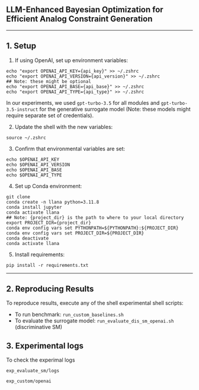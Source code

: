 ## LLM-Enhanced Bayesian Optimization for Efficient Analog Constraint Generation


---

## 1. Setup

1. If using OpenAI, set up environment variables:

```
echo "export OPENAI_API_KEY={api_key}" >> ~/.zshrc
echo "export OPENAI_API_VERSION={api_version}" >> ~/.zshrc
## Note: these might be optional
echo "export OPENAI_API_BASE={api_base}" >> ~/.zshrc
echo "export OPENAI_API_TYPE={api_type}" >> ~/.zshrc
```
In our experiments, we used ```gpt-turbo-3.5``` for all modules and ```gpt-turbo-3.5-instruct``` for the generative surrogate model (Note: these models might require separate set of credentials).

2. Update the shell with the new variables:
```
source ~/.zshrc
```

3. Confirm that environmental variables are set:
```
echo $OPENAI_API_KEY
echo $OPENAI_API_VERSION
echo $OPENAI_API_BASE
echo $OPENAI_API_TYPE
```

4. Set up Conda environment:
```
git clone
conda create -n llana python=3.11.8
conda install jupyter
conda activate llana
## Note: {project_dir} is the path to where to your local directory
export PROJECT_DIR={project_dir}
conda env config vars set PYTHONPATH=${PYTHONPATH}:${PROJECT_DIR}
conda env config vars set PROJECT_DIR=${PROJECT_DIR}
conda deactivate
conda activate llana
```

5. Install requirements:
```
pip install -r requirements.txt
```

---

## 2. Reproducing Results

To reproduce results, execute any of the shell experimental shell scripts:
- To run benchmark: ```run_custom_baselines.sh```
- To evaluate the surrogate model: ```run_evaluate_dis_sm_openai.sh``` (discriminative SM)


## 3. Experimental logs

To check the experimal logs

`exp_evaluate_sm/logs`

`exp_custom/openai`